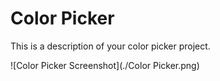 # **Color Picker**

This is a description of your color picker project.

![Color Picker Screenshot](./Color Picker.png)

